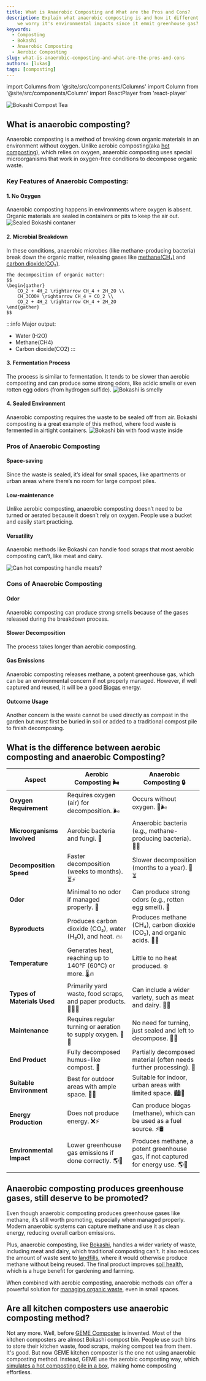 ```yaml
---
title: What is Anaerobic Composting and What are the Pros and Cons?
description: Explain what anaerobic composting is and how it different from aerobic composting. The pros and cons and shall 
    we worry it's environmental impacts since it emmit greenhouse gas? Is home composter the anaerobic way or aerobic way?
keywords:
  - Composting
  - Bokashi
  - Anaerobic Composting
  - Aerobic Composting
slug: what-is-anaerobic-composting-and-what-are-the-pros-and-cons
authors: [lukas]
tags: [composting]
---
```

import Columns from '@site/src/components/Columns'
import Column from '@site/src/components/Column'
import ReactPlayer from 'react-player'

![Bokashi Compost Tea](./img/img_1.png)

## What is anaerobic composting?

Anaerobic composting is a method of breaking down organic materials in an environment without oxygen. Unlike aerobic 
composting(aka [hot composting](https://en.wikipedia.org/wiki/Compost#Hot_and_cold_composting_%E2%80%93_impact_on_timing)),
which relies on oxygen, anaerobic composting uses special microorganisms that work in oxygen-free conditions to decompose organic waste.

<!-- truncate -->

### Key Features of Anaerobic Composting:

#### 1.	No Oxygen
Anaerobic composting happens in environments where oxygen is absent. Organic materials are sealed in
containers or pits to keep the air out.
![Sealed Bokashi contaner](./img/img_2.png)

#### 2.	Microbial Breakdown
In these conditions, anaerobic microbes (like methane-producing bacteria) break down the organic matter,
releasing gases like [methane(CH₄)](https://en.wikipedia.org/wiki/Methane) and [carbon dioxide(CO₂)](https://en.wikipedia.org/wiki/Carbon_dioxide).

    The decomposition of organic matter:
    $$
    \begin{gather}
        CO_2 + 4H_2 \rightarrow CH_4 + 2H_2O \\
        CH_3COOH \rightarrow CH_4 + CO_2 \\
        CO_2 + 4H_2 \rightarrow CH_4 + 2H_2O
    \end{gather}
    $$
:::info
Major output:
- Water (H2O)
- Methane(CH4)
- Carbon dioxide(CO2)
:::

#### 3.	Fermentation Process
The process is similar to fermentation. It tends to be slower than aerobic composting and can
produce some strong odors, like acidic smells or even rotten egg odors (from hydrogen sulfide).
![Bokashi is smelly](./img/img_6.png)

#### 4.	Sealed Environment
Anaerobic composting requires the waste to be sealed off from air. Bokashi composting is a great
example of this method, where food waste is fermented in airtight containers.
![Bokashi bin with food waste inside](./img/img_5.png)

### Pros of Anaerobic Composting

#### Space-saving
Since the waste is sealed, it’s ideal for small spaces, like apartments or urban areas where there’s no room for large compost piles.

#### Low-maintenance 
Unlike aerobic composting, anaerobic composting doesn’t need to be turned or aerated because it doesn’t rely on oxygen.
People use a bucket and easily start practicing.

#### Versatility 
Anaerobic methods like Bokashi can handle food scraps that most aerobic composting can’t, like meat and dairy.

![Can hot composting handle meats?](./img/img_7.png)


### Cons of Anaerobic Composting

#### Odor 
Anaerobic composting can produce strong smells because of the gases released during the breakdown process.

#### Slower Decomposition
The process takes longer than aerobic composting.

#### Gas Emissions
Anaerobic composting releases methane,  a potent greenhouse gas, which can be an environmental concern if not properly managed.
However, if well captured and reused, it will be a good [Biogas](https://en.wikipedia.org/wiki/Biogas) energy. 

#### Outcome Usage
Another concern is the waste cannot be used directly as compost in the garden but must first be buried in soil or added
to a traditional compost pile to finish decomposing.

## What is the difference between aerobic composting and anaerobic Composting?

| **Aspect**                   | **Aerobic Composting** 🌬️                         | **Anaerobic Composting** 🔒                                                                                    |
|------------------------------|----------------------------------------------------|----------------------------------------------------------------------------------------------------------------|
| **Oxygen Requirement**        | Requires oxygen (air) for decomposition. 🌬️        | Occurs without oxygen. 🚫🌬️                                                                                   |
| **Microorganisms Involved**   | Aerobic bacteria and fungi. 🦠                     | Anaerobic bacteria (e.g., methane-producing bacteria). 🦠💨                                                    |
| **Decomposition Speed**       | Faster decomposition (weeks to months). ⏳⚡         | Slower decomposition (months to a year). 🐢⏳                                                                   |
| **Odor**                      | Minimal to no odor if managed properly. 🌿         | Can produce strong odors (e.g., rotten egg smell). 🤢                                                          |
| **Byproducts**                | Produces carbon dioxide (CO₂), water (H₂O), and heat. 🔥💧 | Produces methane (CH₄), carbon dioxide (CO₂), and organic acids. 💨🧪                                          |
| **Temperature**               | Generates heat, reaching up to 140°F (60°C) or more. 🌡️🔥 | Little to no heat produced. ❄️                                                                                 |
| **Types of Materials Used**   | Primarily yard waste, food scraps, and paper products. 🍂🥕📄 | Can include a wider variety, such as meat and dairy. 🥩🧀                                                      |
| **Maintenance**               | Requires regular turning or aeration to supply oxygen. 🔄🌀 | No need for turning, just sealed and left to decompose. 🚫🔄                                                   |
| **End Product**               | Fully decomposed humus-like compost. 🌱             | Partially decomposed material (often needs further processing). 🧪                                             |
| **Suitable Environment**      | Best for outdoor areas with ample space. 🏡🌳        | Suitable for indoor, urban areas with limited space. 🏙️🚪                                                     |
| **Energy Production**         | Does not produce energy. ❌⚡                       | Can produce biogas (methane), which can be used as a fuel source. ⚡🛢️ |
| **Environmental Impact**      | Lower greenhouse gas emissions if done correctly. 🌎💚 | Produces methane, a potent greenhouse gas, if not captured for energy use. 🌎💨                                |

## Anaerobic composting produces greenhouse gases, still deserve to be promoted?

Even though anaerobic composting produces greenhouse gases like methane, it’s still worth promoting, especially when managed properly. 
Modern anaerobic systems can capture methane and use it as clean energy, reducing overall carbon emissions. 

Plus, anaerobic composting, like [Bokashi](https://en.wikipedia.org/wiki/Bokashi_(horticulture)), handles a wider variety of waste, 
including meat and dairy, which traditional composting can’t. 
It also reduces the amount of waste sent to [landfills](https://en.wikipedia.org/wiki/Landfill), where it would otherwise
produce methane without being reused. 
The final product improves [soil health](https://en.wikipedia.org/wiki/Soil_health), which is a huge benefit for gardening and farming. 

When combined with aerobic composting, anaerobic methods can offer a powerful solution for 
[managing organic waste](https://en.wikipedia.org/wiki/Waste_management), even in small spaces.

## Are all kitchen composters use anaerobic composting method?

Not any more. Well, before [GEME Composter](https://www.geme.bio/product/geme) is invented. Most of the kitchen composters are almost
Bokashi compost bin. People use such bins to store their kitchen waste, food scraps, making compost tea from them.
It's good. But now GEME kitchen composter is the one not using anaerobic composting method. Instead, GEME use the 
aerobic composting way, which [simulates a hot composting pile in a box](https://www.geme.bio/how-it-works), making home 
composting effortless.



